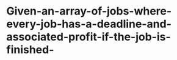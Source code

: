 # Given-an-array-of-jobs-where-every-job-has-a-deadline-and-associated-profit-if-the-job-is-finished-